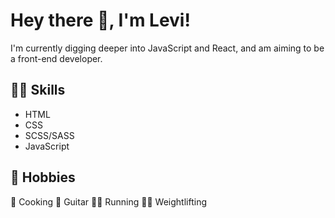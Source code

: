 # Hey there 👋, I'm Levi!

I'm currently digging deeper into JavaScript and React, and am aiming to be a front-end developer.

## 👨‍💻 Skills
- HTML
- CSS
- SCSS/SASS
- JavaScript

## 🎨 Hobbies
🍳 Cooking
🎸 Guitar
🏃‍♂️ Running
🏋️‍♂️ Weightlifting

